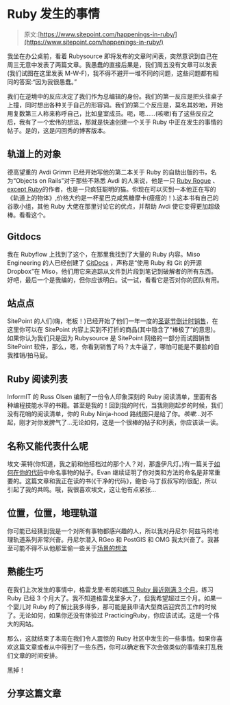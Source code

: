 # Ruby 发生的事情

> 原文:[https://www.sitepoint.com/happenings-in-ruby/](https://www.sitepoint.com/happenings-in-ruby/)

我坐在办公桌前，看着 Rubysource 即将发布的文章时间表，突然意识到自己在周三无意中发表了两篇文章。我愚蠢的直接后果是，我们周五没有文章可以发表(我们试图在这里发表 M-W-F)，我不得不避开一堆不同的问题，这些问题都有相同的答案:“因为我很愚蠢。”

我们在逆境中的反应决定了我们作为总编辑的身份。我们的第一反应是把头往桌子上撞，同时想出各种关于自己的形容词。我们的第二个反应是，莫名其妙地，开始用复数第三人称来称呼自己，比如皇室成员。呃，嗯……(咳嗽)有了这些反应之后，我有了一个宏伟的想法，那就是快速创建一个关于 Ruby 中正在发生的事情的帖子。是的，这是闪回秀的博客版本。

## 轨道上的对象

德高望重的 Avdi Grimm 已经开始写他的第二本关于 Ruby 的自助出版的书，名为“Objects on Rails”对于那些不熟悉 Avdi 的人来说，他是一只 [Ruby Rogue](http://rubyrogues.com/) 、[except Ruby](http://exceptionalruby.com/)的作者，也是一只疯狂聪明的猫。你现在可以买到一本他正在写的《轨道上的物体》,价格大约是一杯星巴克咸焦糖摩卡(瘦瘦的！).这本书有自己的谷歌小组，其他 Ruby 大佬在那里讨论它的优点，并帮助 Avdi 使它变得更加超级棒。看看这个。

## Gitdocs

我在 Rubyflow 上找到了这个，在那里我找到了大量的 Ruby 内容。Miso Engineering 的人已经创建了 [GitDocs](https://github.com/bazaarlabs/gitdocs) ，声称是“使用 Ruby 和 Git 的开源 Dropbox”在 Miso，他们用它来追踪从文件到片段到笔记到破解者的所有东西。好吧，最后一个是我编的，但你应该明白。试一试，看看它是否对你的团队有用。

## 站点点

SitePoint 的人们(嗨，老板！)已经开始了他们一年一度的[圣诞节倒计时销售](https://www.sitepoint.com/sale/?SNEAK_PEEK&utm_source=email&utm_medium=email&utm_term=day1&utm_campaign=xmas-sale-2011)，在这里你可以在 SitePoint 内容上买到不打折的商品(其中隐含了“棒极了”的意思)。如果你认为我们只是因为 Rubysource 是 SitePoint 网络的一部分而试图销售 SitePoint 软件，那么，嗯，你看到销售了吗？太牛逼了，哪怕可能是不要脸的自我推销/拍马屁。

## Ruby 阅读列表

InformIT 的 Russ Olsen 编制了一份令人印象深刻的 Ruby 阅读清单，里面有各种编程技能水平的书籍。甚至是我的！回到我的时代，当我刚刚起步的时候，我们没有花哨的阅读清单，你的 Ruby Ninja-hood 路线图只是给了你。*咳嗽*…对不起，刚才对你发脾气了…无论如何，这是一个很棒的帖子和列表，你应该读一读。

## 名称又能代表什么呢

埃文·莱特(你知道，我之前和他搭档过的那个人？对，那盏伊凡灯。)有一篇关于[如何在你的代码](http://rubylearning.com/blog/2011/11/30/do-you-ponder-what-to-name-things-in-your-code/)中命名事物的帖子。Evan 继续证明了你对类和方法的命名是非常重要的。这篇文章和我正在读的书(《干净的代码》，鲍伯·马丁叔叔写的)很配，所以引起了我的共鸣。哦，我很喜欢埃文，这让他有点紧张…

## 位置，位置，地理轨道

你可能已经猜到我是一个对所有事物都感兴趣的人，所以我对丹尼尔·阿兹马的地理轨道系列非常兴奋。丹尼尔潜入 RGeo 和 PostGIS 和 OMG 我太兴奋了。我甚至可能不得不从他那里偷一些关于[场景的想法](https://www.sitepoint.com/loccasions-retrospective/)

## 熟能生巧

在我们上次发生的事情中，格雷戈里·布朗和[练习 Ruby 最近刚满 3 个月](http://blog.rubybestpractices.com/posts/gregory/058-practicing-ruby-after-three-months.html)。练习 Ruby 已经 3 个月大了。我不知道格雷戈里多大了，但我希望超过三个月。如果一个婴儿对 Ruby 的了解比我多得多，那可能是我申请大型商店迎宾员工作的时候了。无论如何，如果你还没有体验过 PracticingRuby，你应该试试。这是一个伟大的网站。

那么，这就结束了本周在我们令人震惊的 Ruby 社区中发生的一些事情。如果你喜欢这篇文章或者从中得到了一些东西，你可以确定我下次会做类似的事情来打乱我们文章的时间安排。

黑掉！

## 分享这篇文章
